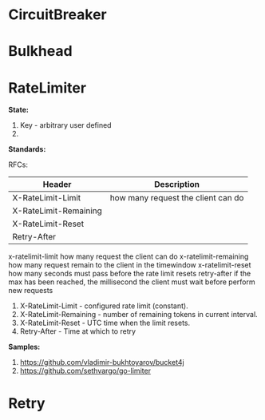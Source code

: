 # CircuitBreaker
# Bulkhead
# RateLimiter

**State:**

1. Key - arbitrary user defined 
2. 

**Standards:**

RFCs:

| Header | Description  |
| ------ | ------------ |
| X-RateLimit-Limit | how many request the client can do |
| X-RateLimit-Remaining | |
| X-RateLimit-Reset | |
| Retry-After | |

x-ratelimit-limit	how many request the client can do
x-ratelimit-remaining	how many request remain to the client in the timewindow
x-ratelimit-reset	how many seconds must pass before the rate limit resets
retry-after	if the max has been reached, the millisecond the client must wait before perform new requests

1. X-RateLimit-Limit - configured rate limit (constant).
2. X-RateLimit-Remaining - number of remaining tokens in current interval.
3. X-RateLimit-Reset - UTC time when the limit resets.
4. Retry-After - Time at which to retry

**Samples:**
1. https://github.com/vladimir-bukhtoyarov/bucket4j
2. https://github.com/sethvargo/go-limiter

# Retry
